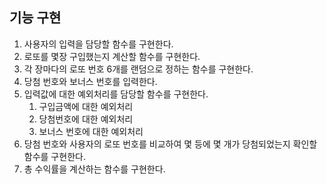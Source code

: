 ## 기능 구현
1. 사용자의 입력을 담당할 함수를 구현한다.
2. 로또를 몇장 구입했는지 계산할 함수를 구현한다.
3. 각 장마다의 로또 번호 6개를 랜덤으로 정하는 함수를 구현한다.
4. 당첨 번호와 보너스 번호를 입력한다.
5. 입력값에 대한 예외처리를 담당할 함수를 구현한다.
   1. 구입금액에 대한 예외처리
   2. 당첨번호에 대한 예외처리
   3. 보너스 번호에 대한 예외처리
6. 당첨 번호와 사용자의 로또 번호를 비교하여 몇 등에 몇 개가 당첨되었는지 확인할 함수를 구현한다.
7. 총 수익률을 계산하는 함수를 구현한다.